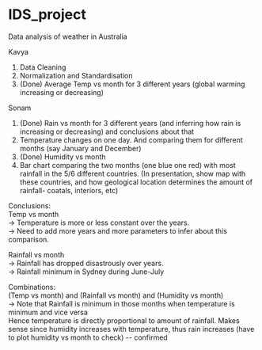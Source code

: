 # IDS_project
Data analysis of weather in Australia

Kavya  
1. Data Cleaning
2. Normalization and Standardisation
3. (Done) Average Temp vs month for 3 different years (global warming increasing or decreasing)  


Sonam  
1. (Done) Rain vs month for 3 different years (and inferring how rain is increasing or decreasing) and conclusions about that   
2. Temperature changes on one day. And comparing them for different months (say January and December)
3. (Done) Humidity vs month    
4. Bar chart comparing the two months (one blue one red) with most rainfall in the 5/6 different countries. (In presentation, show map with these countries, and how geological location determines the amount of rainfall- coatals, interiors, etc)  


Conclusions:  
Temp vs month  
-> Temperature is more or less  constant over the years.  
-> Need to add more years and more parameters to infer about this comparison.

Rainfall vs month  
-> Rainfall has dropped disastrously over years.  
-> Rainfall minimum in Sydney during June-July  

Combinations:  
(Temp vs month) and (Rainfall vs month) and (Humidity vs month)   
-> Note that Rainfall is minimum in those months when temperature is minimum and vice versa  
   Hence temperature is directly proportional to amount of rainfall. Makes sense since humidity increases with temperature, thus rain increases (have to plot humidity vs month to check)   -- confirmed
